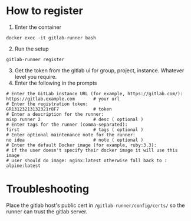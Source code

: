 # How to register
1) Enter the container
```shell
docker exec -it gitlab-runner bash
```
2) Run the setup
```
gitlab-runner register
```
3) Get the token from the gitlab ui for group, project, instance. Whatever level you require.
4) Enter the following in the prompts
```shell
# Enter the GitLab instance URL (for example, https://gitlab.com/):
https://gitlab.example.com       # your url
# Enter the registration token:
GR13123213132321r8F7             # token 
# Enter a description for the runner:
misp runner 2                    # desc ( optional )
# Enter tags for the runner (comma-separated):
first                            # tags ( optional )
# Enter optional maintenance note for the runner:
no idea                          # note ( optional )
# Enter the default Docker image (for example, ruby:3.3):
# if the user doesn't specify their docker image it will use this image
# user should do image: nginx:latest otherwise fall back to :
alpine:latest
```

# Troubleshooting
Place the gitlab host's public cert in `/gitlab-runner/config/certs/` so the runner can trust the gitlab server.
